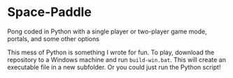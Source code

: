 # Space-Paddle
Pong coded in Python with a single player or two-player game mode, portals, and some other options

This mess of Python is something I wrote for fun. To play, download the repository to a Windows machine and run `build-win.bat`. This will create an executable file in a new subfolder. Or you could just run the Python script! 

